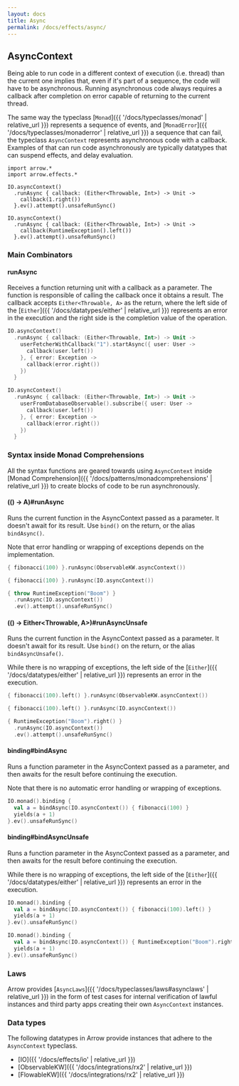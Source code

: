 ```yaml
---
layout: docs
title: Async
permalink: /docs/effects/async/
---
```


## AsyncContext

Being able to run code in a different context of execution (i.e. thread) than the current one implies that, even if it's part of a sequence, the code will have to be asynchronous.
Running asynchronous code always requires a callback after completion on error capable of returning to the current thread.

The same way the typeclass [`Monad`]({{ '/docs/typeclasses/monad' | relative_url }}) represents a sequence of events, and [`MonadError`]({{ '/docs/typeclasses/monaderror' | relative_url }}) a sequence that can fail, the typeclass `AsyncContext` represents asynchronous code with a callback.
Examples of that can run code asynchronously are typically datatypes that can suspend effects, and delay evaluation.

```kotlin:ank
import arrow.*
import arrow.effects.*

IO.asyncContext()
  .runAsync { callback: (Either<Throwable, Int>) -> Unit -> 
    callback(1.right()) 
  }.ev().attempt().unsafeRunSync()
```

```kotlin:ank
IO.asyncContext()
  .runAsync { callback: (Either<Throwable, Int>) -> Unit -> 
    callback(RuntimeException().left()) 
  }.ev().attempt().unsafeRunSync()
```

### Main Combinators

#### runAsync

Receives a function returning unit with a callback as a parameter.
The function is responsible of calling the callback once it obtains a result.
The callback accepts `Either<Throwable, A>` as the return, where the left side of the [`Either`]({{ '/docs/datatypes/either' | relative_url }}) represents an error in the execution and the right side is the completion value of the operation.

```kotlin
IO.asyncContext()
  .runAsync { callback: (Either<Throwable, Int>) -> Unit -> 
    userFetcherWithCallback("1").startAsync({ user: User ->
      callback(user.left())
    }, { error: Exception ->
      callback(error.right())
    })
  }
```

```kotlin
IO.asyncContext()
  .runAsync { callback: (Either<Throwable, Int>) -> Unit -> 
    userFromDatabaseObservable().subscribe({ user: User ->
      callback(user.left())
    }, { error: Exception ->
      callback(error.right())
    })
  }
```

### Syntax inside Monad Comprehensions

All the syntax functions are geared towards using `AsyncContext` inside [Monad Comprehension]({{ '/docs/patterns/monadcomprehensions' | relative_url }})
to create blocks of code to be run asynchronously.

#### (() -> A)#runAsync

Runs the current function in the AsyncContext passed as a parameter. It doesn't await for its result.
Use `bind()` on the return, or the alias `bindAsync()`.

Note that error handling or wrapping of exceptions depends on the implementation.

```kotlin
{ fibonacci(100) }.runAsync(ObservableKW.asyncContext())
```

```kotlin
{ fibonacci(100) }.runAsync(IO.asyncContext())
```

```kotlin
{ throw RuntimeException("Boom") }
  .runAsync(IO.asyncContext())
  .ev().attempt().unsafeRunSync()
```

#### (() -> Either<Throwable, A>)#runAsyncUnsafe

Runs the current function in the AsyncContext passed as a parameter. It doesn't await for its result.
Use `bind()` on the return, or the alias `bindAsyncUnsafe()`.

While there is no wrapping of exceptions, the left side of the [`Either`]({{ '/docs/datatypes/either' | relative_url }}) represents an error in the execution.

```kotlin
{ fibonacci(100).left() }.runAsync(ObservableKW.asyncContext())
```

```kotlin
{ fibonacci(100).left() }.runAsync(IO.asyncContext())
```

```kotlin
{ RuntimeException("Boom").right() }
  .runAsync(IO.asyncContext())
  .ev().attempt().unsafeRunSync()
```

#### binding#bindAsync

Runs a function parameter in the AsyncContext passed as a parameter,
and then awaits for the result before continuing the execution.

Note that there is no automatic error handling or wrapping of exceptions.

```kotlin
IO.monad().binding {
  val a = bindAsync(IO.asyncContext()) { fibonacci(100) }
  yields(a + 1)
}.ev().unsafeRunSync()
```

#### binding#bindAsyncUnsafe

Runs a function parameter in the AsyncContext passed as a parameter,
and then awaits for the result before continuing the execution.

While there is no wrapping of exceptions, the left side of the [`Either`]({{ '/docs/datatypes/either' | relative_url }}) represents an error in the execution.

```kotlin
IO.monad().binding {
  val a = bindAsync(IO.asyncContext()) { fibonacci(100).left() }
  yields(a + 1)
}.ev().unsafeRunSync()
```

```kotlin
IO.monad().binding {
  val a = bindAsync(IO.asyncContext()) { RuntimeException("Boom").right() }
  yields(a + 1)
}.ev().unsafeRunSync()
```

### Laws

Arrow provides [`AsyncLaws`]({{ '/docs/typeclasses/laws#asynclaws' | relative_url }}) in the form of test cases for internal verification of lawful instances and third party apps creating their own `AsyncContext` instances.

### Data types

The following datatypes in Arrow provide instances that adhere to the `AsyncContext` typeclass.

- [IO]({{ '/docs/effects/io' | relative_url }})
- [ObservableKW]({{ '/docs/integrations/rx2' | relative_url }})
- [FlowableKW]({{ '/docs/integrations/rx2' | relative_url }})
